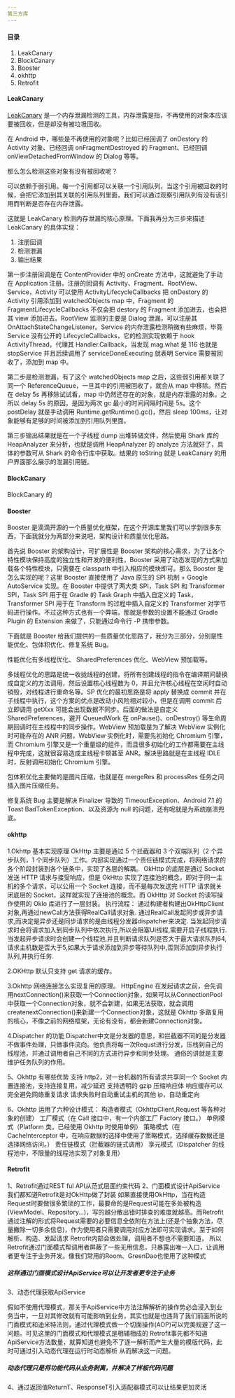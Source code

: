 ```yaml
---
第三方库
---
```


#### 目录

1. LeakCanary
2. BlockCanary
3. Booster
4. okhttp
5. Retrofit

#### LeakCanary

[LeakCanary](https://github.com/square/leakcanary/) 是一个内存泄漏检测的工具，内存泄露是指，不再使用的对象本应该要被回收，但是却没有被垃圾回收。

在 Android 中，哪些是不再使用的对象呢？比如已经回调了 onDestory 的 Activity 对象、已经回调 onFragmentDestroyed 的 Fragment、已经回调 onViewDetachedFromWindow 的 Dialog 等等。

那么怎么检测这些对象有没有被回收呢？

可以依赖于弱引用。每一个引用都可以关联一个引用队列，当这个引用被回收的时候，会把它添加到其关联的引用队列里面，我们可以通过观察引用队列有没有该引用而判断是否存在内存泄露。

这就是 LeakCanary 检测内存泄漏的核心原理。下面我再分为三步来描述 LeakCanary 的具体实现：

1. 注册回调
2. 检测泄漏
3. 输出结果

第一步注册回调是在 ContentProvider 中的 onCreate 方法中，这就避免了手动在 Application 注册。注册的回调有 Activity、Fragment、RootView、Service，Activity 可以使用 ActivityLifecycleCallbacks 把 onDestory 的 Activity 引用添加到 watchedObjects map 中，Fragment 的 FragmentLifecycleCallbacks 不仅会把 destory 的 Fragment 添加进去，也会把其 view 添加进去。RootView 监测的主要是 Dialog 泄漏，可以注册其 OnAttachStateChangeListener。Service 的内存泄露检测稍微有些麻烦，毕竟 Service 没有公开的 LifecycleCallbacks，它的检测实现依赖于 hook ActivityThread，代理其 Handler.Callback，当发现 mag.what 是 116 也就是 stopService 并且后续调用了 serviceDoneExecuting 就表明 Service 需要被回收了，添加到 map 中。

第二步是检测泄漏，有了这个 watchedObjects map 之后，这些弱引用都关联了同一个 ReferenceQueue，一旦其中的引用被回收了，就会从 map 中移除。然后在 delay 5s 再移除试试看，map 中仍然还存在的对象，就是内存泄露的对象。之所以 delay 5s 的原因，是因为两次 gc 最小的时间间隔时间是 5s。这个 postDelay 就是手动调用 Runtime.getRuntime().gc()，然后 sleep 100ms，让对象能够有足够的时间被添加到引用队列里面。

第三步输出结果就是在一个子线程 dump 出堆转储文件，然后使用 Shark 库的 HeapAnalyzer 来分析，也就是调用 HeapAnalyzer 的 analyze 方法就好了，具体的参数可从 Shark 的命令行库中获取。结果的 toString 就是 LeakCanary 的用户界面那么展示的泄漏引用链。

#### BlockCanary

BlockCanary 的

#### Booster

Booster 是滴滴开源的一个质量优化框架，在这个开源库里我们可以学到很多东西，下面我就分为两部分来说吧，架构设计和质量优化思路。

首先说 Booster 的架构设计，可扩展性是 Booster 架构的核心需求，为了让各个特性模块保持高度的独立性和开发的便利性，Booster 采用了动态发现的方式来加载各个特性模块，只需要在 classpath 中引入相应的模块即可。那么 Booster 是怎么实现的呢？这里 Booster 直接使用了 Java 原生的 SPI 机制 + Google AutoService 实现。在 Booster 中提供了两大类 SPI，Task SPI 和 Transformer SPI，Task SPI 用于在 Gradle 的 Task Graph 中插入自定义的 Task，Transformer SPI 用于在 Transform 的过程中插入自定义的 Transformer 对字节码进行操作。不过这种方式也有一个弊端，那就是参数的设置不能通过 Gradle Plugin 的 Extension 来做了，只能通过命令行 -P 携带参数。

下面就是 Booster 给我们提供的一些质量优化思路了，我分为三部分，分别是性能优化、包体积优化、修复系统 Bug。

性能优化有多线程优化、 SharedPreferences 优化、WebView 预加载等。

多线程优化的思路是统一收拢线程的创建，将所有创建线程的指令在编译期间替换成自定义的方法调用，然后设置核心线程数为 0，并且允许核心线程在空闲时自动销毁，对线程进行重命名等。SP 优化的最初思路是将 apply 替换成 commit 并在子线程中执行，这个方案的优点是改动小风险相对较小，但是在调用 commit 后立即调用 getXxx 可能会出现数据不同步。后面的做法是自定义 SharedPreferences，避开 QueuedWork 在 onPause()、onDestroy() 等生命周期回调时在主线程中的同步操作。WebView 预加载是为了解决 WebView 实例化时可能存在的 ANR 问题，WebView 实例化时，需要先初始化 Chromium 引擎，而 Chromium 引擎又是一个重量级的组件，而且很多初始化的工作都需要在主线程中完成，这就很容易造成主线程卡顿甚至 ANR。解决思路就是在主线程 IDLE 时，反射调用初始化 Chromium 引擎。

包体积优化主要做的是图片压缩，也就是在 mergeRes 和 processRes 任务之间插入图片压缩任务。

修复系统 Bug 主要是解决 Finalizer 导致的 TimeoutException、Android 7.1 的 Toast BadTokenException、以及资源为 null 的问题，还有呢就是为系统崩溃兜底。

#### okhttp

1.Okhttp 基本实现原理
OkHttp 主要是通过 5 个拦截器和 3 个双端队列（2 个异步队列，1 个同步队列）工作。内部实现通过一个责任链模式完成，将网络请求的各个阶段封装到各个链条中，实现了各层的解耦。
OkHttp 的底层是通过 Socket 发送 HTTP 请求与接受响应，但是 OkHttp 实现了连接池的概念，即对于同一主机的多个请求，可以公用一个 Socket 连接，而不是每次发送完 HTTP 请求就关闭底层的 Socket，这样就实现了连接池的概念。而 OkHttp 对 Socket 的读写操作使用的 OkIo 库进行了一层封装。
执行流程：
通过构建者构建出OkHttpClient对象,再通过newCall方法获得RealCall请求对象.
通过RealCall发起同步或异步请求,而决定是异步还是同步请求的是由线程分发器dispatcher来决定.
当发起同步请求时会将请求加入到同步队列中依次执行,所以会阻塞UI线程,需要开启子线程执行.
当发起异步请求时会创建一个线程池,并且判断请求队列是否大于最大请求队列64,请求主机数是否大于5,如果大于请求添加到异步等待队列中,否则添加到异步执行队列,并执行任务.

2.OKHttp 默认只支持 get 请求的缓存。

3.Okhttp 网络连接怎么实现复用的原理。
HttpEngine 在发起请求之前，会先调用nextConnection()来获取一个Connection对象，如果可以从ConnectionPool中获取一个Connection对象，就不会新建，如果无法获取，就会调用createnextConnection()来新建一个Connection对象，这就是 Okhttp 多路复用的核心，不像之前的网络框架，无论有没有，都会新建Connection对象。

4.Dispatcher 的功能
Dispatcher中文是分发器的意思，和拦截器不同的是分发器不做事件处理，只做事件流向。他负责将每一次Requst进行分发，压栈到自己的线程池，并通过调用者自己不同的方式进行异步和同步处理。 通俗的讲就是主要维护任务队列的作用。

5、Okhttp 有哪些优势
支持 http2，对一台机器的所有请求共享同一个 Socket
内置连接池，支持连接复用，减少延迟
支持透明的 gzip 压缩响应体
响应缓存可以完全避免网络重复请求
请求失败时自动重试主机的其他 ip，自动重定向

6、Okhttp 运用了六种设计模式：
构造者模式（OkhttpClient,Request 等各种对象的创建）
工厂模式（在 Call 接口中，有一个内部工厂 Factory 接口。）
单例模式（Platform 类，已经使用 Okhttp 时使用单例）
策略模式（在 CacheInterceptor 中，在响应数据的选择中使用了策略模式，选择缓存数据还是选择网络访问。）
责任链模式（拦截器的链式调用）
享元模式（Dispatcher 的线程池中，不限量的线程池实现了对象复用）

#### Retrofit
1、Retrofit通过REST ful API从范式层面约束代码
2、门面模式设计ApiService
我们都知道Retrofit是对OkHttp做了封装
如果直接使用OkHttp，当在构造Request时要做很多繁琐的工作，最要命的是Request可能在多处被构造(ViewModel、Repository...)，写的越分散出错时排查的难度就越高。而Retrofit通过注解的形式将Request需要的必要信息全依附在方法上(还是个抽象方法，尽量撇除一切多余信息)，作为使用者只需要调用对应方法即可实现请求。至于如何解析、构造、发起请求 Retrofit内部会做处理，调用者不想也不需要知道，
所以Retrofit通过门面模式帮调用者屏蔽了一些无用信息，只暴露出唯一入口，让调用者更专注于业务开发。像我们常用的Room、GreenDao也使用了这种模式
##### 这样通过门面模式设计ApiService可以让开发者更专注于业务

3、动态代理获取ApiService

假如不使用代理模式，那关于ApiService中方法注解解析的操作势必会浸入到业务当中，一旦对其修改就有可能影响到业务，其实也就是也违背了我们前面所说的门面模式和迪米特法则，通过代理模式做一个切面操作(AOP)可以完美规避了这一问题。可见这里的门面模式和代理模式是相辅相成的
Retrofit事先都不知道ApiService方法数量，就算知道也避免不了逐一解析而产生大量的模版代码，此时可通过引入动态代理在运行时动态解析 从而解决这一问题。
##### 动态代理只是将功能代码从业务剥离，并解决了样板代码问题
4、通过返回值ReturnT、ResponseT引入适配器模式可以让结果更加灵活
